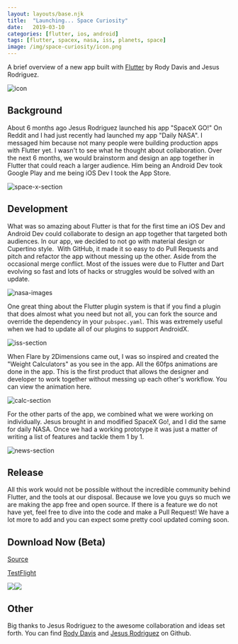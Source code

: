 ```yaml
---
layout: layouts/base.njk
title:  "Launching... Space Curiosity"
date:   2019-03-10
categories: [flutter, ios, android]
tags: [flutter, spacex, nasa, iss, planets, space]
image: /img/space-curiosity/icon.png
---
```


A brief overview of a new app built with [Flutter](https://Flutter.io) by Rody Davis and Jesus Rodriguez.

![icon](/img/space-curiosity/icon.png)

## Background

About 6 months ago Jesus Rodriguez launched his app "SpaceX GO!" On Reddit and I had just recently had launched my app "Daily NASA". I messaged him because not many people were building production apps with Flutter yet. I wasn't to see what he thought about collaboration. Over the next 6 months, we would brainstorm and design an app together in Flutter that could reach a larger audience. Him being an Android Dev took Google Play and me being iOS Dev I took the App Store.

![space-x-section](/img/space-curiosity/space-x.PNG)

## Development

What was so amazing about Flutter is that for the first time an iOS Dev and Android Dev could collaborate to design an app together that targeted both audiences. In our app, we decided to not go with material design or Cupertino style. 
With GitHub, it made it so easy to do Pull Requests and pitch and refactor the app without messing up the other. Aside from the occasional merge conflict. Most of the issues were due to Flutter and Dart evolving so fast and lots of hacks or struggles would be solved with an update.

![nasa-images](/img/space-curiosity/nasa-images.PNG)

One great thing about the Flutter plugin system is that if you find a plugin that does almost what you need but not all, you can fork the source and override the dependency in your `pubspec.yaml`. This was extremely useful when we had to update all of our plugins to support AndroidX.

![iss-section](/img/space-curiosity/iss.PNG)

When Flare by 2Dimensions came out, I was so inspired and created the "Weight Calculators" as you see in the app. All the 60fps animations are done in the app. This is the first product that allows the designer and developer to work together without messing up each other's workflow. You can view the animation here.

![calc-section](/img/space-curiosity/calc.PNG)

For the other parts of the app, we combined what we were working on individually. Jesus brought in and modified SpaceX Go!, and I did the same for daily NASA. Once we had a working prototype it was just a matter of writing a list of features and tackle them 1 by 1.

![news-section](/img/space-curiosity/news.PNG)

## Release

All this work would not be possible without the incredible community behind Flutter, and the tools at our disposal. Because we love you guys so much we are making the app free and open source. If there is a feature we do not have yet, feel free to dive into the code and make a Pull Request! We have a lot more to add and you can expect some pretty cool updated coming soon.

## Download Now (Beta)

[Source](https://github.com/jesusrp98/space-curiosity)

[TestFlight](https://testflight.apple.com/join/uIwSD3Rj)

<div style="display: flex; flex-direction: row; align-items: center;">
<a href="https://apps.apple.com/us/app/space-curiosity/id1435609944"><img src="/img/badges/app_store.png" ></a>
<a href="https://play.google.com/store/apps/details?id=com.chechu.curiosity"><img src="/img/badges/google_play.png" ></a>
</div>

## Other

Big thanks to Jesus Rodriguez to the awesome collaboration and ideas set forth.
You can find [Rody Davis](https://www.github.com/rodydavis) and [Jesus Rodriguez](https://www.github.com/jesusrp98) on Github.
